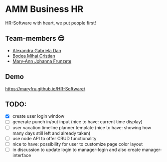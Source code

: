 # AMM Business HR

HR-Software with heart, we put people first!

## Team-members 😎

- [Alexandra Gabriela Dan](https://github.com/alehttd)
- [Bodea Mihai Cristian](https://github.com/Michael-ZE)
- [Mary-Ann Johanna Frunzete](https://github.com/maryfru)

## Demo

https://maryfru.github.io/HR-Software/

## TODO:

- [x] create user login window
- [ ] generate punch in/out input (nice to have: current time display)
- [ ] user vacation timeline planner template (nice to have: showing how many days still left and already taken)
- [ ] use node API to offer CRUD functionality
- [ ] nice to have: possibility for user to customize page color layout
- [ ] in discussion to update login to manager-login and also create manager-interface
